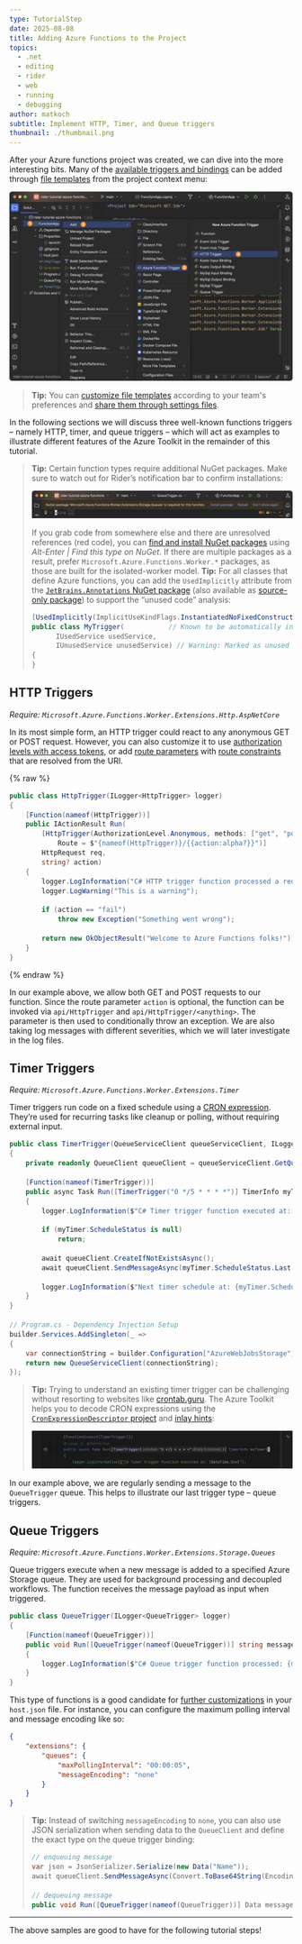 ```yaml
---
type: TutorialStep
date: 2025-08-08
title: Adding Azure Functions to the Project
topics:
  - .net
  - editing
  - rider
  - web
  - running
  - debugging
author: matkoch
subtitle: Implement HTTP, Timer, and Queue triggers
thumbnail: ./thumbnail.png
---
```


After your Azure functions project was created, we can dive into the more interesting bits. Many of the [available triggers and bindings](https://learn.microsoft.com/en-us/azure/azure-functions/functions-triggers-bindings?tabs=isolated-process,node-v4,python-v2&pivots=programming-language-csharp#supported-bindings) can be added through [file templates](https://www.jetbrains.com/help/rider/Creating_a_File_Template.html) from the project context menu:

![File Template](file-template.png)

> **Tip:** You can [customize file templates](https://www.jetbrains.com/help/rider/Templates__Creating_and_Editing_Templates__Editing_a_Template.html) according to your team's preferences and [share them through settings files](https://www.jetbrains.com/help/rider/Sharing_project_settings.html).

In the following sections we will discuss three well-known functions triggers – namely HTTP, timer, and queue triggers – which will act as examples to illustrate different features of the Azure Toolkit in the remainder of this tutorial.

> **Tip:** Certain function types require additional NuGet packages. Make sure to watch out for Rider’s notification bar to confirm installations:
>
> ![Install Package Prompt](install-package-prompt.png)
>
> If you grab code from somewhere else and there are unresolved references (red code), you can [find and install NuGet packages](https://www.jetbrains.com/help/rider/Using_NuGet.html#finding) using _Alt-Enter | Find this type on NuGet_. If there are multiple packages as a result, prefer `Microsoft.Azure.Functions.Worker.*` packages, as those are built for the isolated-worker model.
> **Tip:** For all classes that define Azure functions, you can add the `UsedImplicitly` attribute from the [`JetBrains.Annotations` NuGet package](https://www.nuget.org/packages/JetBrains.Annotations) (also available as [source-only package](https://www.nuget.org/packages/JetBrains.Annotations.Sources)) to support the “unused code” analysis:
>
> ```csharp
> [UsedImplicitly(ImplicitUseKindFlags.InstantiatedNoFixedConstructorSignature)]
> public class MyTrigger(           // Known to be automatically instantiated
> 		IUsedService usedService,
> 		IUnusedService unusedService) // Warning: Marked as unused
> {
> }
> ```

## HTTP Triggers

_Require: `Microsoft.Azure.Functions.Worker.Extensions.Http.AspNetCore`_

In its most simple form, an HTTP trigger could react to any anonymous GET or POST request. However, you can also customize it to use [authorization levels with access tokens](https://learn.microsoft.com/en-us/azure/azure-functions/functions-bindings-http-webhook-trigger?tabs=python-v2,isolated-process,nodejs-v4,functionsv2&pivots=programming-language-csharp#http-auth), or add [route parameters](https://learn.microsoft.com/en-us/azure/azure-functions/functions-bindings-http-webhook-trigger?tabs=python-v2,isolated-process,nodejs-v4,functionsv2&pivots=programming-language-csharp#using-route-parameters) with [route constraints](https://learn.microsoft.com/en-us/aspnet/core/fundamentals/routing?view=aspnetcore-9.0#route-constraints) that are resolved from the URI.

{% raw %}

```csharp
public class HttpTrigger(ILogger<HttpTrigger> logger)
{
    [Function(nameof(HttpTrigger))]
    public IActionResult Run(
        [HttpTrigger(AuthorizationLevel.Anonymous, methods: ["get", "post"],
            Route = $"{nameof(HttpTrigger)}/{{action:alpha?}}")]
        HttpRequest req,
        string? action)
    {
        logger.LogInformation("C# HTTP trigger function processed a request.");
        logger.LogWarning("This is a warning");

        if (action == "fail")
            throw new Exception("Something went wrong");

        return new OkObjectResult("Welcome to Azure Functions folks!");
    }
}
```

{% endraw %}

In our example above, we allow both GET and POST requests to our function. Since the route parameter `action` is optional, the function can be invoked via `api/HttpTrigger` and `api/HttpTrigger/<anything>`. The parameter is then used to conditionally throw an exception. We are also taking log messages with different severities, which we will later investigate in the log files.

## Timer Triggers

_Require: `Microsoft.Azure.Functions.Worker.Extensions.Timer`_

Timer triggers run code on a fixed schedule using a [CRON expression](https://en.wikipedia.org/wiki/Cron). They’re used for recurring tasks like cleanup or polling, without requiring external input.

```csharp
public class TimerTrigger(QueueServiceClient queueServiceClient, ILogger<TimerTrigger> logger)
{
    private readonly QueueClient queueClient = queueServiceClient.GetQueueClient(nameof(QueueTrigger).ToLowerInvariant());

    [Function(nameof(TimerTrigger))]
    public async Task Run([TimerTrigger("0 */5 * * * *")] TimerInfo myTimer)
    {
        logger.LogInformation($"C# Timer trigger function executed at: {DateTime.Now}");

        if (myTimer.ScheduleStatus is null)
            return;

        await queueClient.CreateIfNotExistsAsync();
        await queueClient.SendMessageAsync(myTimer.ScheduleStatus.Last.ToString(CultureInfo.InvariantCulture));

        logger.LogInformation($"Next timer schedule at: {myTimer.ScheduleStatus.Next}");
    }
}

// Program.cs - Dependency Injection Setup
builder.Services.AddSingleton(_ =>
{
    var connectionString = builder.Configuration["AzureWebJobsStorage"];
    return new QueueServiceClient(connectionString);
});
```

> **Tip:** Trying to understand an existing timer trigger can be challenging without resorting to websites like [crontab.guru](http://crontab.guru). The Azure Toolkit helps you to decode CRON expressions using the [`CronExpressionDescriptor` project](https://github.com/bradymholt/cron-expression-descriptor) and [inlay hints](https://www.jetbrains.com/help/rider/Inline_Parameter_Name_Hints.html):
>
> ![Cron Expression Inlay Hint](cron-expression-inlay-hint.png)

In our example above, we are regularly sending a message to the `QueueTrigger` queue. This helps to illustrate our last trigger type – queue triggers.

## Queue Triggers

_Require: `Microsoft.Azure.Functions.Worker.Extensions.Storage.Queues`_

Queue triggers execute when a new message is added to a specified Azure Storage queue. They are used for background processing and decoupled workflows. The function receives the message payload as input when triggered.

```csharp
public class QueueTrigger(ILogger<QueueTrigger> logger)
{
    [Function(nameof(QueueTrigger))]
    public void Run([QueueTrigger(nameof(QueueTrigger))] string message)
    {
        logger.LogInformation($"C# Queue trigger function processed: {message}");
    }
}
```

This type of functions is a good candidate for [further customizations](https://learn.microsoft.com/en-us/azure/azure-functions/functions-bindings-storage-queue?tabs=isolated-process,extensionv5,extensionv3&pivots=programming-language-csharp#host-json) in your `host.json` file. For instance, you can configure the maximum polling interval and message encoding like so:

```json
{
	"extensions": {
		"queues": {
			"maxPollingInterval": "00:00:05",
			"messageEncoding": "none"
		}
	}
}
```

> **Tip:** Instead of switching `messageEncoding` to `none`, you can also use JSON serialization when sending data to the `QueueClient` and define the exact type on the queue trigger binding:
>
> ```csharp
> // enqueuing message
> var json = JsonSerializer.Serialize(new Data("Name"));
> await queueClient.SendMessageAsync(Convert.ToBase64String(Encoding.UTF8.GetBytes(json)));
>
> // dequeuing message
> public void Run([QueueTrigger(nameof(QueueTrigger))] Data message) { }
> ```

---

The above samples are good to have for the following tutorial steps!
